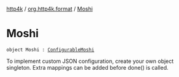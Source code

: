 [http4k](../index.md) / [org.http4k.format](index.md) / [Moshi](./-moshi.md)

# Moshi

`object Moshi : `[`ConfigurableMoshi`](-configurable-moshi/index.md)

To implement custom JSON configuration, create your own object singleton. Extra mappings can be added before done() is called.

